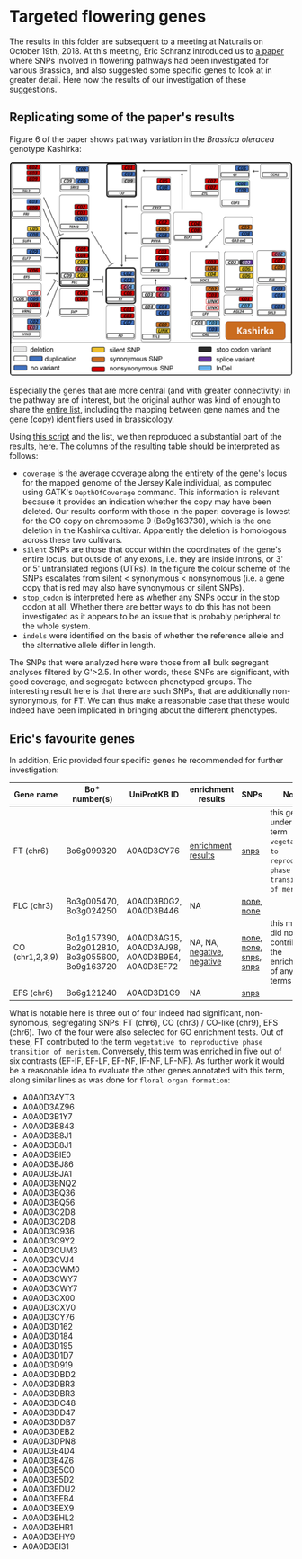 Targeted flowering genes
========================

The results in this folder are subsequent to a meeting at Naturalis on October 19th, 2018.
At this meeting, Eric Schranz introduced us to [a paper](https://dx.doi.org/10.3389%2Ffpls.2017.01742) 
where SNPs involved in flowering pathways had been investigated for various Brassica, and also 
suggested some specific genes to look at in greater detail. Here now the results of our investigation 
of these suggestions.

Replicating some of the paper's results
---------------------------------------
Figure 6 of the paper shows pathway variation in the _Brassica oleracea_ genotype Kashirka:

![](PastedGraphic-4.png)

Especially the genes that are more central (and with greater connectivity) in the pathway are of
interest, but the original author was kind of enough to share the [entire list](oleracea_flowering_time_genes_frontiers.tsv),
including the mapping between gene names and the gene (copy) identifiers used in brassicology.

Using [this script](../../script/assess_input_genes.pl) and the list, we then reproduced a substantial
part of the results, [here](flower_time_genes.tsv). The columns of the resulting table should be
interpreted as follows:

- `coverage` is the average coverage along the entirety of the gene's locus for the mapped genome of
  the Jersey Kale individual, as computed using GATK's `DepthOfCoverage` command. This information
  is relevant because it provides an indication whether the copy may have been deleted. Our results
  conform with those in the paper: coverage is lowest for the CO copy on chromosome 9 (Bo9g163730),
  which is the one deletion in the Kashirka cultivar. Apparently the deletion is homologous across
  these two cultivars.
- `silent` SNPs are those that occur within the coordinates of the gene's entire locus, but outside
  of any exons, i.e. they are inside introns, or 3' or 5' untranslated regions (UTRs). In the figure
  the colour scheme of the SNPs escalates from silent < synonymous < nonsynomous (i.e. a gene copy
  that is red may also have synonymous or silent SNPs).
- `stop_codon` is interpreted here as whether any SNPs occur in the stop codon at all. Whether there
  are better ways to do this has not been investigated as it appears to be an issue that is probably
  peripheral to the whole system.
- `indels` were identified on the basis of whether the reference allele and the alternative allele
  differ in length.

The SNPs that were analyzed here were those from all bulk segregant analyses filtered by G'>2.5. In
other words, these SNPs are significant, with good coverage, and segregate between phenotyped groups.
The interesting result here is that there are such SNPs, that are additionally non-synonymous, for FT.
We can thus make a reasonable case that these would indeed have been implicated in bringing about the
different phenotypes.

Eric's favourite genes
----------------------

In addition, Eric provided four specific genes he recommended for further investigation:

| Gene name | Bo* number(s) | UniProtKB ID | enrichment results | SNPs | Notes |
|------------|-------------|---------------|-------------------|-------|-------|
| FT (chr6) | Bo6g099320 | A0A0D3CY76 | [enrichment results](https://github.com/naturalis/brassica-snps/search?q=A0A0D3CY76&unscoped_q=A0A0D3CY76) | [snps](https://github.com/naturalis/brassica-snps/blob/master/results/targeted/flower_time_genes.tsv#L36) | this gene fell under the term `vegetative to reproductive phase transition of meristem` |
| FLC (chr3) | Bo3g005470, Bo3g024250 | A0A0D3B0G2, A0A0D3B446 | NA | [none](https://github.com/naturalis/brassica-snps/blob/master/results/targeted/flower_time_genes.tsv#L23), [none](https://github.com/naturalis/brassica-snps/blob/master/results/targeted/flower_time_genes.tsv#L25) |
| CO (chr1,2,3,9) | Bo1g157390, Bo2g012810, Bo3g055600, Bo9g163720 | A0A0D3AG15, A0A0D3AJ98, A0A0D3B9E4, A0A0D3EF72 | NA, NA, [negative](https://github.com/naturalis/brassica-snps/search?q=A0A0D3B9E4&unscoped_q=A0A0D3B9E4), [negative](https://github.com/naturalis/brassica-snps/search?q=A0A0D3EF72&unscoped_q=A0A0D3EF72) | [none](https://github.com/naturalis/brassica-snps/blob/master/results/targeted/flower_time_genes.tsv#L8), [none](https://github.com/naturalis/brassica-snps/blob/master/results/targeted/flower_time_genes.tsv#L11), [snps](https://github.com/naturalis/brassica-snps/blob/master/results/targeted/flower_time_genes.tsv#L9), [snps](https://github.com/naturalis/brassica-snps/blob/master/results/targeted/flower_time_genes.tsv#L12) | this marker did not contribute to the enrichment of any GO terms |
| EFS (chr6) | Bo6g121240 | A0A0D3D1C9 | NA | [snps](https://github.com/naturalis/brassica-snps/blob/master/results/targeted/flower_time_genes.tsv#L15) |

What is notable here is three out of four indeed had significant, non-synomous, segregating SNPs:
FT (chr6), CO (chr3) / CO-like (chr9), EFS (chr6). Two of the four were also selected for GO
enrichment tests. Out of these, FT contributed to the term `vegetative to reproductive phase transition of meristem`.
Conversely, this term was enriched in five out of six contrasts (EF-IF, EF-LF, EF-NF, IF-NF, LF-NF).
As further work it would be a reasonable idea to evaluate the other genes annotated with this term,
along similar lines as was done for `floral organ formation`:

- A0A0D3AYT3
- A0A0D3AZ96
- A0A0D3B1Y7
- A0A0D3B843
- A0A0D3B8J1
- A0A0D3B8J1
- A0A0D3BIE0
- A0A0D3BJ86
- A0A0D3BJA1
- A0A0D3BNQ2
- A0A0D3BQ36
- A0A0D3BQ56
- A0A0D3C2D8
- A0A0D3C2D8
- A0A0D3C936
- A0A0D3C9Y2
- A0A0D3CUM3
- A0A0D3CVJ4
- A0A0D3CWM0
- A0A0D3CWY7
- A0A0D3CWY7
- A0A0D3CX00
- A0A0D3CXV0
- A0A0D3CY76
- A0A0D3D162
- A0A0D3D184
- A0A0D3D195
- A0A0D3D1D7
- A0A0D3D919
- A0A0D3DBD2
- A0A0D3DBR3
- A0A0D3DBR3
- A0A0D3DC48
- A0A0D3DD47
- A0A0D3DDB7
- A0A0D3DEB2
- A0A0D3DPN8
- A0A0D3E4D4
- A0A0D3E4Z6
- A0A0D3E5C0
- A0A0D3E5D2
- A0A0D3EDU2
- A0A0D3EEB4
- A0A0D3EEX9
- A0A0D3EHL2
- A0A0D3EHR1
- A0A0D3EHY9
- A0A0D3EI31